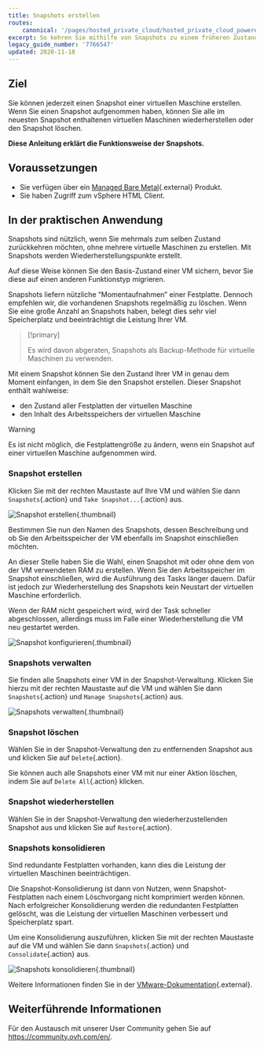 ```yaml
---
title: Snapshots erstellen
routes:
    canonical: '/pages/hosted_private_cloud/hosted_private_cloud_powered_by_vmware/creer_un_snapshot'
excerpt: So kehren Sie mithilfe von Snapshots zu einem früheren Zustand Ihrer VMs zurück
legacy_guide_number: '7766547'
updated: 2020-11-18
---
```



## Ziel

Sie können jederzeit einen Snapshot einer virtuellen Maschine erstellen. Wenn Sie einen Snapshot aufgenommen haben, können Sie alle im neuesten Snapshot enthaltenen virtuellen Maschinen wiederherstellen oder den Snapshot löschen.

**Diese Anleitung erklärt die Funktionsweise der Snapshots.**

## Voraussetzungen

- Sie verfügen über ein [Managed Bare Metal](https://www.ovhcloud.com/de/managed-bare-metal/){.external} Produkt.
- Sie haben Zugriff zum vSphere HTML Client.

## In der praktischen Anwendung

Snapshots sind nützlich, wenn Sie mehrmals zum selben Zustand zurückkehren möchten, ohne mehrere virtuelle Maschinen zu erstellen. Mit Snapshots werden Wiederherstellungspunkte erstellt. 

Auf diese Weise können Sie den Basis-Zustand einer VM sichern, bevor Sie diese auf einen anderen Funktionstyp migrieren. 

Snapshots liefern nützliche “Momentaufnahmen” einer Festplatte. Dennoch empfehlen wir, die vorhandenen Snapshots regelmäßig zu löschen. Wenn Sie eine große Anzahl an Snapshots haben, belegt dies sehr viel Speicherplatz und beeinträchtigt die Leistung Ihrer VM.

> [!primary]
> 
> Es wird davon abgeraten, Snapshots als Backup-Methode für virtuelle Maschinen zu verwenden.
> 

Mit einem Snapshot können Sie den Zustand Ihrer VM in genau dem Moment einfangen, in dem Sie den Snapshot erstellen. Dieser Snapshot enthält wahlweise:

- den Zustand aller Festplatten der virtuellen Maschine
- den Inhalt des Arbeitsspeichers der virtuellen Maschine

> [!warning]
> 
> Es ist nicht möglich, die Festplattengröße zu ändern, wenn ein Snapshot auf einer virtuellen Maschine aufgenommen wird.
> 

### Snapshot erstellen

Klicken Sie mit der rechten Maustaste auf Ihre VM und wählen Sie dann `Snapshots`{.action} und `Take Snapshot...`{.action} aus.

![Snapshot erstellen](images/snapshot01.png){.thumbnail}

Bestimmen Sie nun den Namen des Snapshots, dessen Beschreibung und ob Sie den Arbeitsspeicher der VM ebenfalls im Snapshot einschließen möchten.

An dieser Stelle haben Sie die Wahl, einen Snapshot mit oder ohne dem von der VM verwendeten RAM zu erstellen. Wenn Sie den Arbeitsspeicher im Snapshot einschließen, wird die Ausführung des Tasks länger dauern. Dafür ist jedoch zur Wiederherstellung des Snapshots kein Neustart der virtuellen Maschine erforderlich. 

Wenn der RAM nicht gespeichert wird, wird der Task schneller abgeschlossen, allerdings muss im Falle einer Wiederherstellung die VM neu gestartet werden.

![Snapshot konfigurieren](images/snapshot02.png){.thumbnail}

### Snapshots verwalten

Sie finden alle Snapshots einer VM in der Snapshot-Verwaltung. Klicken Sie hierzu mit der rechten Maustaste auf die VM und wählen Sie dann `Snapshots`{.action} und `Manage Snapshots`{.action} aus.

![Snapshots verwalten](images/snapshot03.png){.thumbnail}

### Snapshot löschen

Wählen Sie in der Snapshot-Verwaltung den zu entfernenden Snapshot aus und klicken Sie auf `Delete`{.action}.

Sie können auch alle Snapshots einer VM mit nur einer Aktion löschen, indem Sie auf `Delete All`{.action} klicken.

### Snapshot wiederherstellen

Wählen Sie in der Snapshot-Verwaltung den wiederherzustellenden Snapshot aus und klicken Sie auf `Restore`{.action}.

### Snapshots konsolidieren

Sind redundante Festplatten vorhanden, kann dies die Leistung der virtuellen Maschinen beeinträchtigen.

Die Snapshot-Konsolidierung ist dann von Nutzen, wenn Snapshot-Festplatten nach einem Löschvorgang nicht komprimiert werden können. Nach erfolgreicher Konsolidierung werden die redundanten Festplatten gelöscht, was die Leistung der virtuellen Maschinen verbessert und Speicherplatz spart.

Um eine Konsolidierung auszuführen, klicken Sie mit der rechten Maustaste auf die VM und wählen Sie dann `Snapshots`{.action} und `Consolidate`{.action} aus.

![Snapshots konsolidieren](images/consolidate.png){.thumbnail}

Weitere Informationen finden Sie in der [VMware-Dokumentation](https://docs.vmware.com/de/VMware-vSphere/6.7/com.vmware.vsphere.vm_admin.doc/GUID-2F4A6D8B-33FF-4C6B-9B02-C984D151F0D5.html){.external}.

## Weiterführende Informationen

Für den Austausch mit unserer User Community gehen Sie auf <https://community.ovh.com/en/>.
